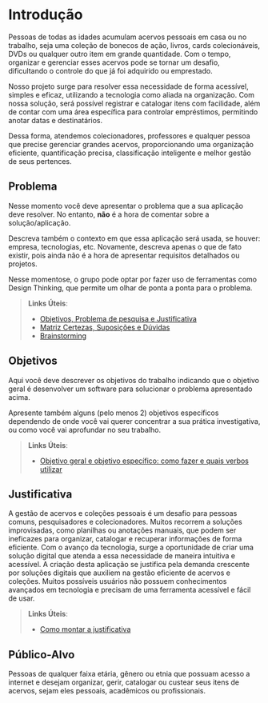 # Introdução

Pessoas de todas as idades acumulam acervos pessoais em casa ou no trabalho, seja uma coleção de bonecos de ação, livros, cards colecionáveis, DVDs ou qualquer outro item em grande quantidade. Com o tempo, organizar e gerenciar esses acervos pode se tornar um desafio, dificultando o controle do que já foi adquirido ou emprestado.

Nosso projeto surge para resolver essa necessidade de forma acessível, simples e eficaz, utilizando a tecnologia como aliada na organização. Com nossa solução, será possível registrar e catalogar itens com facilidade, além de contar com uma área específica para controlar empréstimos, permitindo anotar datas e destinatários.

Dessa forma, atendemos colecionadores, professores e qualquer pessoa que precise gerenciar grandes acervos, proporcionando uma organização eficiente, quantificação precisa, classificação inteligente e melhor gestão de seus pertences. 

## Problema
Nesse momento você deve apresentar o problema que a sua aplicação deve resolver. No entanto, **não** é a hora de comentar sobre a solução/aplicação.

Descreva também o contexto em que essa aplicação será usada, se  houver: empresa, tecnologias, etc. Novamente, descreva apenas o que de fato existir, pois ainda não é a hora de apresentar requisitos detalhados ou projetos.

Nesse momentose, o grupo pode optar por fazer uso  de ferramentas como Design Thinking, que permite um olhar de ponta a ponta para o problema.

> **Links Úteis**:
> - [Objetivos, Problema de pesquisa e Justificativa](https://medium.com/@versioparole/objetivos-problema-de-pesquisa-e-justificativa-c98c8233b9c3)
> - [Matriz Certezas, Suposições e Dúvidas](https://medium.com/educa%C3%A7%C3%A3o-fora-da-caixa/matriz-certezas-suposi%C3%A7%C3%B5es-e-d%C3%BAvidas-fa2263633655)
> - [Brainstorming](https://www.euax.com.br/2018/09/brainstorming/)

## Objetivos

Aqui você deve descrever os objetivos do trabalho indicando que o objetivo geral é desenvolver um software para solucionar o problema apresentado acima. 

Apresente também alguns (pelo menos 2) objetivos específicos dependendo de onde você vai querer concentrar a sua prática investigativa, ou como você vai aprofundar no seu trabalho.
 
> **Links Úteis**:
> - [Objetivo geral e objetivo específico: como fazer e quais verbos utilizar](https://blog.mettzer.com/diferenca-entre-objetivo-geral-e-objetivo-especifico/)

## Justificativa

A gestão de acervos e coleções pessoais é um desafio para pessoas comuns, pesquisadores e colecionadores. Muitos recorrem a soluções improvisadas, como planilhas ou anotações manuais, que podem ser ineficazes para organizar, catalogar e recuperar informações de forma eficiente. Com o avanço da tecnologia, surge a oportunidade de criar uma solução digital que atenda a essa necessidade de maneira intuitiva e acessível. A criação desta aplicação se justifica pela demanda crescente por soluções digitais que auxiliem na gestão eficiente de acervos e coleções. Muitos possíveis usuários não possuem conhecimentos avançados em tecnologia e precisam de uma ferramenta acessível e fácil de usar.


> **Links Úteis**:
> - [Como montar a justificativa](https://guiadamonografia.com.br/como-montar-justificativa-do-tcc/)

## Público-Alvo

Pessoas de qualquer faixa etária, gênero ou etnia que possuam acesso a internet
e desejam organizar, gerir, catalogar ou custear seus itens de acervos, sejam eles
pessoais, acadêmicos ou profissionais.
